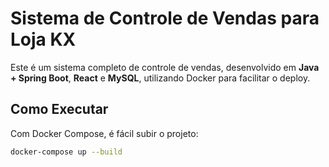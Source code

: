 # Sistema de Controle de Vendas para Loja KX

Este é um sistema completo de controle de vendas, desenvolvido em **Java + Spring Boot**, **React** e **MySQL**, utilizando Docker para facilitar o deploy.

## Como Executar

Com Docker Compose, é fácil subir o projeto:

```bash
docker-compose up --build
